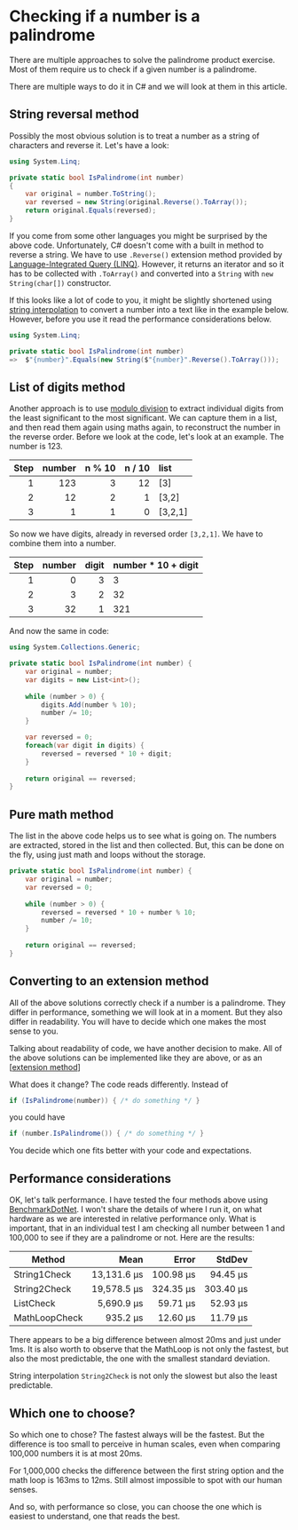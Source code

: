 # Checking if a number is a palindrome

There are multiple approaches to solve the palindrome product exercise. 
Most of them require us to check if a given number is a palindrome. 

There are multiple ways to do it in C# and we will look at them in this article. 

## String reversal method

Possibly the most obvious solution is to treat a number as a string of characters
and reverse it. Let's have a look:

```csharp
using System.Linq;

private static bool IsPalindrome(int number)
{
    var original = number.ToString();
    var reversed = new String(original.Reverse().ToArray());
    return original.Equals(reversed);
}
```

If you come from some other languages you might be surprised by the above code.
Unfortunately, C# doesn't come with a built in method to reverse a string. 
We have to use `.Reverse()` extension method provided by 
[Language-Integrated Query (LINQ)](https://learn.microsoft.com/en-us/dotnet/csharp/programming-guide/concepts/linq/). However, it returns an iterator and so it has to be collected with `.ToArray()` 
and converted into a `String` with `new String(char[])` constructor. 


If this looks like a lot of code to you, it might be slightly shortened using 
[string interpolation](https://learn.microsoft.com/en-us/dotnet/csharp/tutorials/string-interpolation)
to convert a number into a text like in the example below. However, before you use it
read the performance considerations below.

```csharp
using System.Linq;

private static bool IsPalindrome(int number)
=>  $"{number}".Equals(new String($"{number}".Reverse().ToArray()));
```

## List of digits method

Another approach is to use [modulo division](https://en.wikipedia.org/wiki/Modulo)
to extract individual digits from the least significant to the most significant. 
We can capture them in a list, and then read them again using maths again, 
to reconstruct the number in the reverse order. Before we look at the code, 
let's look at an example. The number is 123. 

| Step | number | n % 10 | n / 10 |    list |
|-----:|-------:|-------:|-------:|:--------|
|    1 |    123 |      3 |     12 | [3]     |
|    2 |     12 |      2 |      1 | [3,2]   |
|    3 |      1 |      1 |      0 | [3,2,1] |

So now we have digits, already in reversed order `[3,2,1]`. We have to combine them into a number.

| Step | number | digit | number * 10 + digit |
|-----:|-------:|------:|:--------------------|
|    1 |      0 |     3 | 3                   |
|    2 |      3 |     2 | 32                  |
|    3 |     32 |     1 | 321                 |

And now the same in code:

```csharp
using System.Collections.Generic;

private static bool IsPalindrome(int number) { 
    var original = number;
    var digits = new List<int>();
    
    while (number > 0) { 
        digits.Add(number % 10);
        number /= 10;
    }

    var reversed = 0;
    foreach(var digit in digits) {
        reversed = reversed * 10 + digit;
    }
    
    return original == reversed;
}
```

## Pure math method

The list in the above code helps us to see what is going on. 
The numbers are extracted, stored in the list and then collected. 
But, this can be done on the fly, using just math and loops without the storage. 

```csharp
private static bool IsPalindrome(int number) { 
    var original = number;
    var reversed = 0;
    
    while (number > 0) { 
        reversed = reversed * 10 + number % 10;
        number /= 10;
    }
    
    return original == reversed;
}
```

## Converting to an extension method
All of the above solutions correctly check if a number is a palindrome. 
They differ in performance, something we will look at in a moment.
But they also differ in readability. You will have to decide which one makes
the most sense to you. 

Talking about readability of code, we have another decision to make. 
All of the above solutions can be implemented like they are above, or 
as an [[extension method](https://learn.microsoft.com/en-us/dotnet/csharp/programming-guide/classes-and-structs/extension-methods)]

What does it change? The code reads differently. Instead of 

```csharp
if (IsPalindrome(number)) { /* do something */ }
```

you could have

```csharp
if (number.IsPalindrome()) { /* do something */ }
```

You decide which one fits better with your code and expectations. 


## Performance considerations

OK, let's talk performance. I have tested the four methods above using
[BenchmarkDotNet](https://benchmarkdotnet.org/). I won't share the details
of where I run it, on what hardware as we are interested in relative performance only. 
What is important, that in an individual test I am checking all number between 1 and 100,000
to see if they are a palindrome or not. Here are the results:


|        Method |        Mean |     Error |    StdDev |
|-------------- |------------:|----------:|----------:|
|  String1Check | 13,131.6 μs | 100.98 μs |  94.45 μs |
|  String2Check | 19,578.5 μs | 324.35 μs | 303.40 μs |
|     ListCheck |  5,690.9 μs |  59.71 μs |  52.93 μs |
| MathLoopCheck |    935.2 μs |  12.60 μs |  11.79 μs |

There appears to be a big difference between almost 20ms and just under 1ms. 
It is also worth to observe that the MathLoop is not only the fastest, but also
the most predictable, the one with the smallest standard deviation. 

String interpolation `String2Check` is not only the slowest but also the least predictable. 

## Which one to choose?

So which one to chose? The fastest always will be the fastest. But the difference is too small
to perceive in human scales, even when comparing 100,000 numbers it is at most 20ms. 

For 1,000,000 checks  the difference between the first string option and the math loop is 163ms to 12ms. 
Still almost impossible to spot with our human senses. 

And so, with performance so close, you can choose the one which is easiest to understand,
one that reads the best. 